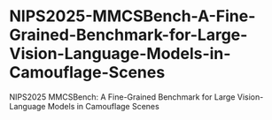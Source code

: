 # NIPS2025-MMCSBench-A-Fine-Grained-Benchmark-for-Large-Vision-Language-Models-in-Camouflage-Scenes
NIPS2025 MMCSBench: A Fine-Grained Benchmark for Large Vision-Language Models in Camouflage Scenes
